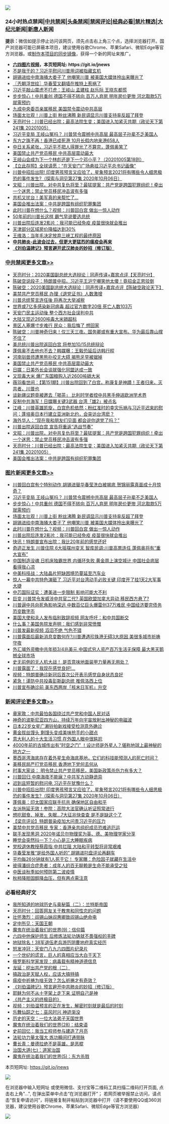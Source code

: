 ![](https://raw.githubusercontent.com/fqnews/bnews/master/64photo/fqnews-qr.jpg)

<div id="tt">
<h3>24小时热点禁闻|<a href="#%E4%B8%AD%E5%85%B1%E7%A6%81%E9%97%BB%E6%9B%B4%E5%A4%9A%E6%96%87%E7%AB%A0">中共禁闻</a>|<a href="#%E5%9B%BE%E7%89%87%E6%96%B0%E9%97%BB%E6%9B%B4%E5%A4%9A%E6%96%87%E7%AB%A0">头条禁闻</a>|<a href="#%E6%96%B0%E9%97%BB%E8%AF%84%E8%AE%BA%E6%9B%B4%E5%A4%9A%E6%96%87%E7%AB%A0">禁闻评论|<a href="#%E5%BF%85%E7%9C%8B%E7%BB%8F%E5%85%B8%E5%A5%BD%E6%96%87">经典必看|<a href="/video.md#%E7%A6%81%E7%89%87%E7%B2%BE%E9%80%89">禁片精选</a>|<a href="https://github.com/fqnews/djy/blob/master/gb/nf1351518.md#1">大纪元新闻</a>|<a href="https://github.com/fqnews/ntdtv/blob/master/gb/prog204.md#1">新唐人新闻</a></h3>
<div><b>提示：</b>微信如提示停止访问该网页，须先点击右上角三个点，选择浏览器打开。国产浏览器可能已屏蔽本项目，建议使用谷歌Chrome、苹果Safari、微软Edge等官方浏览器。或<a href="https://github.com/fqnews/bnews/blob/master/%E5%88%B6%E4%BD%9Cgit%E7%A6%81%E9%97%BB%E9%95%9C%E5%83%8F.md">制作本项目的同步镜像</a>，获得一个新的网址来推广。</div>
<ul>
<li><b><a href="http://d1.bdrive.tk/64.mp4" target="_blank">六四图片视频</a>，本页短网址: https://git.io/jnews</b></li>
<li><a href="/cnnews/20201006/1408723.md">不是我干的？习近平慰问川普用词被指藏玄机</a></li>
<li><a href="/topimagenews/20201006/1408950.md">胡锡进给中南海捅大娄子了 他嘲笑川普 被美国大媒体拎出来曝光了</a></li>
<li><a href="/ssgc/20201006/1408743.md">〖兲朝浮世绘〗华春莹又翻墙在推特上惹祸了</a></li>
<li><a href="/bannedvideo/20201006/1408765.md">习近平敲山震虎不打虎：王岐山 孟建柱 赵乐际 王晓东都慌</a></li>
<li><a href="/topimagenews/20201006/1409109.md">步步惊心！中共重创 德国不得不转向 百万人弃房 明年房价更惨 河北取款5万就需预约</a></li>
<li><a href="/comments/20201006/1408902.md">九成中央委员亲属移民 美国禁令震动中共高层</a></li>
<li><a href="/topimagenews/20201006/1408982.md">场面太壮观！川普上街 粉丝沸腾 新民调显示川普支持率反超了拜登</a></li>
<li><a href="/cbnews/20201006/1408812.md">天亮时分：川普已经出院；最高法院生变；美国进入加紧灭共期（政论天下第241集 20201005）</a></li>
<li><a href="/topimagenews/20201006/1409145.md">习近平变局 王岐山冤吗？ 川普禁令震撼中共高层 最高层子孙辈不乏美国人</a></li>
<li><a href="/cnnews/hknews/20201006/1408758.md">东方之珠不再！香港已成死港 10月长假内地来港658人</a></li>
<li><a href="/bannedvideo/20201006/1408931.md">中日关系紧张，习近平不把人得罪光了不算完，蓬佩奥笑了</a></li>
<li><a href="/cbnews/20201006/1409006.md">美国禁止共产党员移民 中共高层震动最大</a></li>
<li><a href="/bannedvideo/20201006/1408864.md">王岐山会成为下一个林彪还是下一个邓小平？（20201005第18则）</a></li>
<li><a href="/baitai/20201006/1409017.md">【立此存照】全球请愿：“在天安门广场悬挂习近平总书记画像”</a></li>
<li><a href="/comments/20201006/1409106.md">川普中招后出院! 印度男孩预言又应验了，星象预言2021将有哪些令人细思极恐的事件发生?（探索与洞见第27集 2020年10月06日）</a></li>
<li><a href="/cbnews/20201006/1408813.md">文昭：川普出院，对中共复仇将至？最猛提案：共产党是跨国犯罪组织！牵出一个迷思；禁止党员移民冲击波有多强</a></li>
<li><a href="/cnnews/20201006/1409041.md">共机又扰台！美军真的来帮忙了…</a></li>
<li><a href="/cbnews/20201006/1408675.md">美国会推出法案：中共是跨国有组织犯罪集团</a></li>
<li><a href="/topimagenews/20201006/1408891.md">此时川普在想什么？视频：川普回白宫 做出一惊人动作</a></li>
<li><a href="/cnnews/20201006/1408703.md">50年前的川普长这样 霸气早说要选总统</a></li>
<li><a href="/topimagenews/20201006/1408848.md">川普出院后连发2影片：我可能已经免疫 疫苗很快就会推出</a></li>
<li><a href="/comments/20201006/1408741.md">天津部分区域房价降幅达到30%</a></li>
<li><a href="/cnnews/20201006/1408977.md">王维洛：当年毛决定放弃三峡工程的最终原因</a></li>
<li><b><a href="/comments/20200211/1275071.md" target="_blank">中共肺炎-此波会过去，但更大更猛烈的瘟疫会再来</a></b></li>
<li><b><a href="/comments/20200207/1272816.md" target="_blank">《刘伯温碑记》预言避开武汉肺炎的妙招（修订版）</a></b></li>
</ul>
</div>

<div class="catlist">
<h3><a href="/cbnews/" target="_blank">中共禁闻</a><span><a href="/cbnews/" target="_blank" rel="nofollow">更多文章>></a></span></h3>
<ul>
<li><a href="/cbnews/20201007/1409270.md" target="_blank">天亮时分：2020美国副总统大选辩论｜同声传译+嘉宾点评【天亮时分】</a></li>
<li><a href="/cbnews/20201007/1409269.md" target="_blank">陈破空说段子：特朗普中招，习近平王沪宁嘲笑他太傻！竟招金正恩驳倒</a></li>
<li><a href="/cbnews/20201007/1409254.md" target="_blank">陈破空：2020美国副总统大选辩论｜同声传译+嘉宾点评【陈破空政论天下】</a></li>
<li><a href="/cbnews/20201007/1409239.md" target="_blank">美禁共产党员移民 办理《退党证书》人数激增</a></li>
<li><a href="/cbnews/20201006/1409181.md" target="_blank">川普总统誓言连任後 将再次大举减税</a></li>
<li><a href="/cbnews/20201006/1409134.md" target="_blank">世界或7亿多感染新冠病毒 超过官方数字20倍 死亡人数103万</a></li>
<li><a href="/cbnews/20201006/1409133.md" target="_blank">天安门民主运动後 整个西方社会误判中共</a></li>
<li><a href="/cbnews/20201006/1409121.md" target="_blank">大陆又现近2600吨毒大米镉超标</a></li>
<li><a href="/cbnews/20201006/1409110.md" target="_blank">景区人塞爆寸步难行 民众：我后悔了 想回家</a></li>
<li><a href="/cbnews/20201006/1409105.md" target="_blank">陈破空：川普神奇归来！仅三天三夜。国务卿或有重大宣布。华为最后靠山撑不住了</a></li>
<li><a href="/cbnews/20201006/1409076.md" target="_blank">美总统川普出院返回白宫 将参加10/15总统辩论</a></li>
<li><a href="/cbnews/20201006/1409068.md" target="_blank">蓬佩奥不去他也不去？韩媒曝：王毅恐延后访韩行程</a></li>
<li><a href="/cbnews/20201006/1409024.md" target="_blank">河南驯兽师遭黑熊扑咬无大碍 揭熊牙早被锯掉</a></li>
<li><a href="/cbnews/20201006/1409006.md" target="_blank">美国禁止共产党员移民 中共高层震动最大</a></li>
<li><a href="/cbnews/20201006/1408962.md" target="_blank">日媒：日美外长会谈就强化同盟达成一致</a></li>
<li><a href="/cbnews/20201006/1408951.md" target="_blank">又现毒大米 爆广东国粮购入近2600吨镉大米</a></li>
<li><a href="/cbnews/20201006/1408949.md" target="_blank">薇羽看世间：【第151期】川普出院回到了白宫，称康复是神蹟！王者归来，灭共者，川普也</a></li>
<li><a href="/cbnews/20201006/1408945.md" target="_blank">谈新疆议题竟被邀去「喝茶」 比利时学者控中共黑手伸进欧洲学术界</a></li>
<li><a href="/cbnews/20201006/1408944.md" target="_blank">反制中共海军！日媒曝关键3武器 台湾「雄2」被点名</a></li>
<li><a href="/cbnews/20201006/1408943.md" target="_blank">江峰：川普英雄凯旋，白宫危机依然；粉红准时的幸灾乐祸与习近平迟来的慰问；蓬培奥日本行建立亚洲新北约，会突访台湾麽？</a></li>
<li><a href="/cbnews/20201006/1408932.md" target="_blank">海外华人：“现在我和朋友们见面 都会说你退党了吗？”</a></li>
<li><a href="/cbnews/20201006/1408867.md" target="_blank">川普出院返回白宫 宣告将重返“选战节奏”</a></li>
<li><a href="/cbnews/20201006/1408813.md" target="_blank">文昭：川普出院，对中共复仇将至？最猛提案：共产党是跨国犯罪组织！牵出一个迷思；禁止党员移民冲击波有多强</a></li>
<li><a href="/cbnews/20201006/1408812.md" target="_blank">天亮时分：川普已经出院；最高法院生变；美国进入加紧灭共期（政论天下第241集 20201005）</a></li>
<li><a href="/cbnews/20201006/1408675.md" target="_blank">美国会推出法案：中共是跨国有组织犯罪集团</a></li>

</ul>
</div>
<div class="catlist">
<h3><a href="/topimagenews/" target="_blank">图片新闻</a><span><a href="/topimagenews/" target="_blank" rel="nofollow">更多文章>></a></span></h3>
<ul>
<li><a href="/topimagenews/20201007/1409232.md" target="_blank">川普回白宫有个特别动作 胡锡进替华春莹洗白被揭底 贺锦丽露真面成十月惊奇？</a></li>
<li><a href="/topimagenews/20201006/1409145.md" target="_blank">习近平变局 王岐山冤吗？ 川普禁令震撼中共高层 最高层子孙辈不乏美国人</a></li>
<li><a href="/topimagenews/20201006/1409109.md" target="_blank">步步惊心！中共重创 德国不得不转向 百万人弃房 明年房价更惨 河北取款5万就需预约</a></li>
<li><a href="/topimagenews/20201006/1408982.md" target="_blank">场面太壮观！川普上街 粉丝沸腾 新民调显示川普支持率反超了拜登</a></li>
<li><a href="/topimagenews/20201006/1408950.md" target="_blank">胡锡进给中南海捅大娄子了 他嘲笑川普 被美国大媒体拎出来曝光了</a></li>
<li><a href="/topimagenews/20201006/1408891.md" target="_blank">此时川普在想什么？视频：川普回白宫 做出一惊人动作</a></li>
<li><a href="/topimagenews/20201006/1408848.md" target="_blank">川普出院后连发2影片：我可能已经免疫 疫苗很快就会推出</a></li>
<li><a href="/topimagenews/20201006/1408702.md" target="_blank">快讯！特朗普宣布出院：我比20年前的感觉还好</a></li>
<li><a href="/topimagenews/20201005/1408607.md" target="_blank">奇迹正发生 川普住院 6大摇摆州变天 智库民调:川普高票连任 蓬佩奥将有“重大宣布”</a></li>
<li><a href="/topimagenews/20201005/1408518.md" target="_blank">中国制造没魂 日机床独霸世界 内循环失败 黄金周上演空城计 中国社会底层 看得我心凉</a></li>
<li><a href="/topimagenews/20201005/1408141.md" target="_blank">中美科技战：大陆晶片短缺困境恐蔓延至汽车业</a></li>
<li><a href="/topimagenews/20201005/1408122.md" target="_blank">惊人一幕中共特色演砸了 习近平对台湾动手必败关键 印度开了挂1天2大军事大捷</a></li>
<li><a href="/topimagenews/20201005/1408112.md" target="_blank">中芯国际证实：遭美进一步限制 影响可能大不利</a></li>
<li><a href="/topimagenews/20201004/1408084.md" target="_blank">巨变 川普禁令发威涉中共官二代? 英国欧盟加拿大异动 移民西方悬了?</a></li>
<li><a href="/topimagenews/20201004/1408020.md" target="_blank">川普逼中共向死角影响深远 中数百亿巨头爆雷创37万难民 中国经济要完债务恐变数字币</a></li>
<li><a href="/topimagenews/20201004/1407911.md" target="_blank">美国大使和夫人发布临别致辞视频 网友呼吁：和中共国断交</a></li>
<li><a href="/topimagenews/20201004/1407894.md" target="_blank">什么事？美国务院发声明：我们感到非常愤慨</a></li>
<li><a href="/topimagenews/20201004/1407786.md" target="_blank">川普发最新视频 滔滔不绝 气色不错</a></li>
<li><a href="/topimagenews/20201004/1407663.md" target="_blank">川普露面后最新消息变数何在?川普遭遇珍珠港无碍3大原因 美很多城市祈祷守夜</a></li>
<li><a href="/topimagenews/20201003/1407569.md" target="_blank">外汇竭外资撤中共年损3/4兆美元 中国式穷人资产百万生活无保障 最大黑天鹅撼全球市场</a></li>
<li><a href="/topimagenews/20201003/1407483.md" target="_blank">史无前例的无人机大战！ 是否意味地面装甲力量再无用处？</a></li>
<li><a href="/topimagenews/20201003/1407316.md" target="_blank">川普露面了：我现在感觉良好!…</a></li>
<li><a href="/topimagenews/20201003/1407290.md" target="_blank">视频：特朗普确诊新冠后首次公开表示感觉自身状态良好</a></li>
<li><a href="/comments/20201003/1407282.md" target="_blank">紧急！谨防中共投毒彭斯副总统 推佩洛西上位</a></li>
<li><a href="/topimagenews/20201003/1407238.md" target="_blank">川普宣布确诊前 美东西两岸「核末日军机」升空</a></li>

</ul>
</div>
<div class="catlist">
<h3><a href="/comments/" target="_blank">新闻评论</a><span><a href="/comments/" target="_blank" rel="nofollow">更多文章>></a></span></h3>
<ul>
<li><a href="/comments/20201007/1409287.md" target="_blank">章家敦：中共最怕各国绕过共产党和中国人民对话</a></li>
<li><a href="/comments/20201007/1409280.md" target="_blank">神奇的波斯尼亚四方山，持续万年向宇宙放射出神秘的电磁波</a></li>
<li><a href="/comments/20201007/1409279.md" target="_blank">日本22岁女星广濑铃拍新戏接受检测意外确诊</a></li>
<li><a href="/comments/20201007/1409273.md" target="_blank">黄金拔丝馒头 剩馒头变成美味抢手的小甜点</a></li>
<li><a href="/comments/20201007/1409262.md" target="_blank">意大利人的十大生活习惯 在外国人眼中很尴尬</a></li>
<li><a href="/comments/20201007/1409229.md" target="_blank">4000年前的古城传出有“时空之门” ！设计师是外星人？堪称地球上最神秘的地方之一</a></li>
<li><a href="/comments/20201006/1409220.md" target="_blank">墨西哥湾海底存在着外星生命海底基地，它们的科技能预测人的死亡时间？</a></li>
<li><a href="/comments/20201006/1409180.md" target="_blank">美移民局严打党员移民 香港地下党何去何从</a></li>
<li><a href="/comments/20201006/1409179.md" target="_blank">时事大家谈： 明令禁止共产党员移民，美国新政策杀伤力有多大？</a></li>
<li><a href="/comments/20201006/1409172.md" target="_blank">川普回归 中南海夜不能寐？中共军方动静诡异</a></li>
<li><a href="/comments/20201006/1409171.md" target="_blank">迟到且短暂的慰问电 习近平在犹豫什么？</a></li>
<li><a href="/comments/20201006/1409106.md" target="_blank">川普中招后出院! 印度男孩预言又应验了，星象预言2021将有哪些令人细思极恐的事件发生?（探索与洞见第27集 2020年10月06日）</a></li>
<li><a href="/comments/20201006/1409148.md" target="_blank">蓬佩奥：印太国家应联手抗共 确保地区自由和平</a></li>
<li><a href="/comments/20201006/1409135.md" target="_blank">左派拖延无效！参院：高院大法官确认听证照常进行</a></li>
<li><a href="/comments/20201006/1409122.md" target="_blank">想吃甜食、掉发、失眠…7大征兆快查查 是不是缺这个了</a></li>
<li><a href="/comments/20201006/1409114.md" target="_blank">【梁京评论】特朗普染疫加大问责习近平的压力</a></li>
<li><a href="/comments/20201006/1409079.md" target="_blank">美禁中共党员移民 专家：香港亲共组织成员恐难逃厄运</a></li>
<li><a href="/comments/20201006/1409078.md" target="_blank">联手发现黑洞 2020年诺贝尔物理奖为英、德、美物理学家分享</a></li>
<li><a href="/comments/20201006/1409077.md" target="_blank">睡觉会突然抖一下？小心是三大睡眠疾病</a></li>
<li><a href="/comments/20201006/1409075.md" target="_blank">党校退休教授蔡霞指 中共拦阻 大陆和平转型将非常艰难</a></li>
<li><a href="/comments/20201006/1409048.md" target="_blank">华春莹发推“是给外国人听的” 胡锡进叼盘评论再翻车</a></li>
<li><a href="/comments/20201006/1409047.md" target="_blank">平均每26分钟就有1人死于它！ 专家曝：危险因子就藏在生活中</a></li>
<li><a href="/comments/20201006/1409046.md" target="_blank">彼得潘综合症患者：成年人的百无聊赖是生命不能承受之轻</a></li>
<li><a href="/comments/20201006/1409045.md" target="_blank">中医谈秋季如何预防第二波疫情</a></li>
<li><a href="/comments/20201006/1409044.md" target="_blank">秋柿降胆固醇降血压，但有两点需注意</a></li>

</ul>
</div>

<div class="catlist">
<h3>必看经典好文</h3>
<ul>
<li><a href="/tculture/xiulian/20170614/774347.md" target="_blank">我所知道的地球历史与奥秘篇（二）：兰特斯帝国</a></li>
<li><a href="/cbnews/20200916/1397196.md" target="_blank">天亮时分：回答网友关于教育和同性恋的问题</a></li>
<li><a href="/cbnews/20200727/1366904.md" target="_blank">壮怀激烈：阎锡山妹阎惠卿致阎锡山绝命电</a></li>
<li><a href="/tculture/xiulian/20151111/470021.md" target="_blank">定中所见：天国王朝</a></li>
<li><a href="/topimagenews/20180529/949649.md" target="_blank">魔鬼在统治着我们的世界(9)：信仰篇</a></li>
<li><a href="/comments/20200926/1403542.md" target="_blank">六四中他保护师生 后修炼法轮功铸就不畏强权的丰碑</a></li>
<li><a href="/cbnews/20200531/1337381.md" target="_blank">地狱除名！38军退伍老兵游历阴曹地府真实经历</a></li>
<li><a href="/comments/20200604/783200.md" target="_blank">怒发冲冠：天安门八九六四图片纪录片</a></li>
<li><a href="/comments/20200621/1348067.md" target="_blank">一个世纪的谎言，巨人的真相应当大白于天下</a></li>
<li><a href="/cbnews/20200823/1384378.md" target="_blank">俄罗斯科学家发现：病毒载有精神道德信息</a></li>
<li><a href="/comments/20200928/1404653.md" target="_blank">龙延：挖出共产党的根（二）</a></li>
<li><a href="/comments/20200814/1379994.md" target="_blank">搞政治是天赋人权，应该大搞特搞</a></li>
<li><a href="/comments/20200502/1322275.md" target="_blank">瘟疫中祈祷为啥无效？怎么祈祷才有奇效？</a></li>
<li><a href="/comments/20200207/1272816.md" target="_blank">《刘伯温碑记》预言避开中共肺炎的妙招（修订版）</a></li>
<li><a href="/ccpdope/20190803/1168965.md" target="_blank">耶稣为何不从十字架上走下来 证明自己是神</a></li>
<li><a href="/bookwiki/20171120/858084.md" target="_blank">《共产主义的终极目的》</a></li>
<li><a href="/comments/20200628/1351782.md" target="_blank">视频：刘伯温预言的正在发生，解密时刻就是最后的时刻</a></li>
<li><a href="/tculture/20190101/792550.md" target="_blank">乐舞仙踪之七：巫风时兴 神迹渐没</a></li>
<li><a href="/tculture/20121025/73067.md" target="_blank">历史的天空：一位大法弟子天国世界</a></li>
<li><a href="/comments/20181228/1054609.md" target="_blank">魔鬼在统治着我们的世界(28)：结束语</a></li>
<li><a href="/aomi/history/20141104/323033.md" target="_blank">史前回忆：我当工程师参与建造了月亮</a></li>
<li><a href="/cbnews/20200816/1381005.md" target="_blank">法轮功力量太强大 炼功瞬间打通带脉</a></li>
<li><a href="/comments/20180726/727420.md" target="_blank">曹长青：曼德拉绝不是英雄，是恶棍</a></li>
<li><a href="/cbnews/20190424/913985.md" target="_blank">治国大道(七)：道家治国</a></li>
<li><a href="/topimagenews/20180524/946967.md" target="_blank">魔鬼在统治着我们的世界(5)：东方杀戮</a></li>

</ul>
</div>

本页短网址: https://git.io/jnews

![](https://raw.githubusercontent.com/fqnews/bnews/master/64photo/fqnews-qr.jpg)

在浏览器中输入短网址 或使用微信、支付宝等二维码工具扫描二维码打开页面, 点击右上角"...", 在弹出菜单中点击“在浏览器打开”； 若网页被举报禁止访问，请点击“恢复申请访问”，将链接复制并粘贴到浏览器中打开（请不要使用QQ或360浏览器，建议使用谷歌Chrome、苹果Safari、微软Edge等官方浏览器）

![](https://raw.githubusercontent.com/fqnews/bnews/master/64photo/wx.jpg)